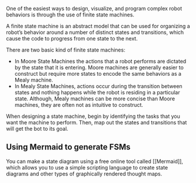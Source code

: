 One of the easiest ways to design, visualize, and program complex robot behaviors is through the use of finite state machines. 

A finite state machine is an abstract model that can be used for organizing a robot’s behavior around a number of distinct states and transitions, which cause the code to progress from one state to the next.

There are two basic kind of finite state machines:
* In Moore State Machines the actions that a robot performs are dictated by the state that it is entering. Moore machines are generally easier to construct but require more states to encode the same behaviors as a Mealy machine.
* In Mealy State Machines, actions occur during the transition between states and nothing happens while the robot is residing in a particular state.  Although, Mealy machines can be more concise than Moore machines, they are often not as intuitive to construct.

When designing a state machine, begin by identifying the tasks that you want the machine to perform. Then, map out the states and transitions that will get the bot to its goal.

## Using Mermaid to generate FSMs
You can make a state diagram using a free online tool called [[Mermaid]], which allows you to use a simple scripting language to create state diagrams and other types of graphically rendered thought maps. 
